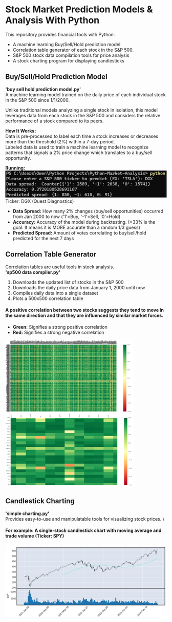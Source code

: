 # Stock Market Prediction Models & Analysis With Python
This repository provides financial tools with Python:
- A machine learning Buy/Sell/Hold prediction model
- Correlation table generator of each stock in the S&P 500.
- S&P 500 stock data compilation tools for price analysis
- A stock charting program for displaying candlesticks

## Buy/Sell/Hold Prediction Model
**'buy sell hold prediction model.py'**\
A machine learning model trained on the daily price of each individual stock in the S&P 500 since 1/1/2000.

Unlike traditional models analyzing a single stock in isolation, this model leverages data from each stock in the S&P 500 and considers the relative performance of a stock compared to its peers.

**How It Works:** \
Data is pre-processed to label each time a stock increases or decreases more than the threshold (2%) within a 7-day period.\
Labeled data is used to train a machine learning model to recognize patterns that signals a 2% price change which translates to a buy/sell opportunity.

**Running:** \
![Demo](readme-resources/model_demo.png) \
Ticker: DGX (Quest Diagnostics)

* **Data Spread:** How many 2% changes (buy/sell opportunities) occurred from Jan 2000 to now ('1'=Buy, '-1'=Sell, '0'=Hold)
* **Accuracy:** Accuracy of the model during backtesting. (>33% is the goal. It means it is MORE accurate than a random 1/3 guess)
* **Predicted Spread:** Amount of votes correlating to buy/sell/hold predicted for the next 7 days

## Correlation Table Generator
Correlation tables are useful tools in stock analysis. \
**'sp500 data compiler.py'**
1. Downloads the updated list of stocks in the S&P 500
2. Downloads the daily price data from January 1, 2000 until now
3. Compiles daily data into a single dataset
4. Plots a 500x500 correlation table

#### A positive correlation between two stocks suggests they tend to move in the same direction and that they are influenced by similar market forces.

* **Green:** Signifies a strong positive correlation
* **Red:** Signifies a strong negative correlation

<img src='readme-resources/cor_table1.png' width='400'><img src='readme-resources/cor_table2.png' width='400'>

## Candlestick Charting
**'simple charting.py'** \
Provides easy-to-use and manipulatable tools for visualizing stock prices. \
#### For example: A single-stock candlestick chart with moving average and trade volume (Ticker: SPY)

![Demo](readme-resources/candle.png)
